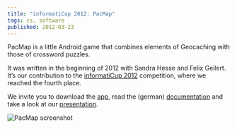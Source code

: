 ```yaml
---
title: "informatiCup 2012: PacMap"
tags: cs, software
published: 2012-03-23
---
```


PacMap is a little Android game that combines elements of Geocaching with those of crossword puzzles.

It was written in the beginning of 2012 with Sandra Hesse and Felix Geilert. It’s our contribution to the [informatiCup 2012](http://www.gi.de/wir-ueber-uns/wettbewerbe/informaticup/informaticup-2012.html) competition, where we reached the fourth place.

We invite you to download the [app](/files/pacmap.apk), read the (german) [documentation](/files/pacmap-ausarbeitung.pdf) and take a look at our [presentation](/files/pacmap-vortrag.pdf).

![PacMap screenshot](/files/pacmap-screenshot.png)

